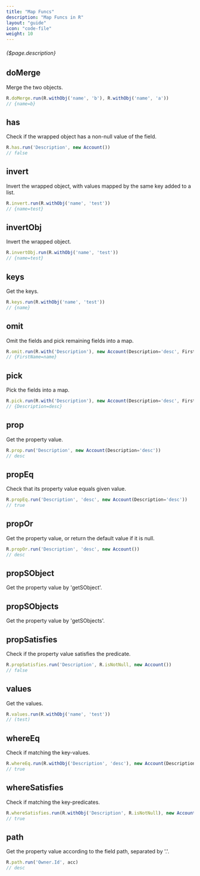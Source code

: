 ```yaml
---
title: "Map Funcs"
description: "Map Funcs in R"
layout: "guide"
icon: "code-file"
weight: 10
---
```


###### {$page.description}

<article id="1">

## doMerge

Merge the two objects.

```javascript
R.doMerge.run(R.withObj('name', 'b'), R.withObj('name', 'a'))
// {name=b}
```

</article>


<article id="2">

## has

Check if the wrapped object has a non-null value of the field.

```javascript
R.has.run('Description', new Account())
// false
```

</article>


<article id="3">

## invert

Invert the wrapped object, with values mapped by the same key added to a list.

```javascript
R.invert.run(R.withObj('name', 'test'))
// {name=test}
```

</article>


<article id="4">

## invertObj

Invert the wrapped object.

```javascript
R.invertObj.run(R.withObj('name', 'test'))
// {name=test}
```

</article>


<article id="5">

## keys

Get the keys.

```javascript
R.keys.run(R.withObj('name', 'test'))
// {name}
```

</article>


<article id="6">

## omit

Omit the fields and pick remaining fields into a map.

```javascript
R.omit.run(R.with('Description'), new Account(Description='desc', FirstName='name'))
// {FirstName=name}
```

</article>


<article id="7">

## pick

Pick the fields into a map.

```javascript
R.pick.run(R.with('Description'), new Account(Description='desc', FirstName='name'))
// {Description=desc}
```

</article>


<article id="8">

## prop

Get the property value.

```javascript
R.prop.run('Description', new Account(Description='desc'))
// desc
```

</article>


<article id="9">

## propEq

Check that its property value equals given value.

```javascript
R.propEq.run('Description', 'desc', new Account(Description='desc'))
// true
```

</article>


<article id="10">

## propOr

Get the property value, or return the default value if it is null.

```javascript
R.propOr.run('Description', 'desc', new Account())
// desc
```

</article>


<article id="11">

## propSObject

Get the property value by 'getSObject'.

</article>


<article id="12">

## propSObjects

Get the property value by 'getSObjects'.

</article>


<article id="13">

## propSatisfies

Check if the property value satisfies the predicate.

```javascript
R.propSatisfies.run('Description', R.isNotNull, new Account())
// false
```

</article>


<article id="14">

## values

Get the values.

```javascript
R.values.run(R.withObj('name', 'test'))
// (test)
```

</article>


<article id="15">

## whereEq

Check if matching the key-values.

```javascript
R.whereEq.run(R.withObj('Description', 'desc'), new Account(Description='desc'))
// true
```

</article>


<article id="16">

## whereSatisfies

Check if matching the key-predicates.

```javascript
R.whereSatisfies.run(R.withObj('Description', R.isNotNull), new Account(Description='desc'))
// true
```

</article>


<article id="17">

## path

Get the property value according to the field path, separated by '.'.

```javascript
R.path.run('Owner.Id', acc)
// desc
```

</article>
